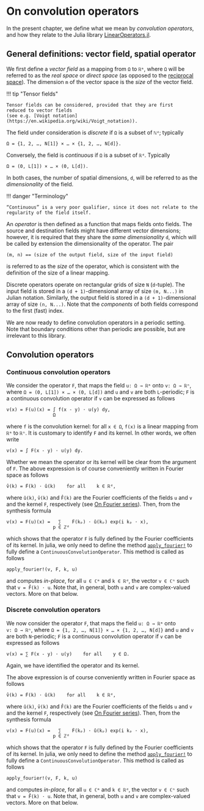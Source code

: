 # On convolution operators

In the present chapter, we define what we mean by *convolution operators*, and
how they relate to the Julia library
[LinearOperators.jl](https://github.com/JuliaSmoothOptimizers/LinearOperators.jl).

## General definitions: vector field, spatial operator

We first define a *vector field* as a mapping from `Ω` to `ℝᵐ`, where `Ω` will
be referred to as the *real space* or *direct space* (as opposed to the
[reciprocal space](https://en.wikipedia.org/wiki/Reciprocal_lattice)). The
dimension `m` of the vector space is the *size* of the vector field.

!!! tip "Tensor fields"

    Tensor fields can be considered, provided that they are first
	reduced to vector fields
	(see e.g. [Voigt notation](https://en.wikipedia.org/wiki/Voigt_notation)).

The field under consideration is *discrete* if `Ω` is a subset of `ℕᵈ`;
typically

    Ω = {1, 2, …, N[1]} × … × {1, 2, …, N[d]}.

Conversely, the field is *continuous* if `Ω` is a subset of `ℝᵈ`. Typically

    Ω = (0, L[1]) × … × (0, L[d]).

In both cases, the number of spatial dimensions, `d`, will be referred to as the
*dimensionality* of the field.

!!! danger "Terminology"

    “Continuous” is a very poor qualifier, since it does not relate to the
	regularity of the field itself.

An *operator* is then defined as a function that maps fields onto fields. The
source and destination fields might have different vector dimensions; however,
it is required that they share the *same dimensionality* `d`, which will be
called by extension the dimensionality of the operator. The pair

    (m, n) == (size of the output field, size of the input field)

is referred to as the *size* of the operator, which is consistent with the
definition of the size of a linear mapping.

Discrete operators operate on rectangular grids of size `N` (`d`-tuple). The
input field is stored in a `(d + 1)`-dimensional array of size `(m, N...)` in
Julian notation. Similarly, the output field is stored in a
`(d + 1)`-dimensional array of size `(n, N...)`. Note that the *components* of
both fields correspond to the first (fast) index.

We are now ready to define convolution operators in a periodic setting. Note
that boundary conditions other than periodic are possible, but are irrelevant to
this library.


## Convolution operators

### Continuous convolution operators

We consider the operator `F`, that maps the field `u: Ω → ℝᵐ` onto `v: Ω → ℝⁿ`,
where `Ω = (0, L[1]) × … × (0, L[d])` and `u` and `v` are both `L`-periodic; `F`
is a continuous convolution operator if `v` can be expressed as follows

    v(x) = F(u)(x) = ∫ f(x - y) ⋅ u(y) dy,
                     Ω

where `f` is the convolution kernel: for all `x ∈ Ω`, `f(x)` is a linear mapping
from `ℝᵐ` to `ℝⁿ`. It is customary to identify `F` and its kernel. In other
words, we often write

    v(x) = ∫ F(x - y) ⋅ u(y) dy.

Whether we mean the operator or its kernel will be clear from the argument of
`F`. The above expression is of course conveniently written in Fourier space as
follows

    v̂(k) = F̂(k) ⋅ û(k)    for all    k ∈ ℝᵈ,

where `û(k)`, `v̂(k)` and `F̂(k)` are the Fourier coefficients of the fields `u`
and `v` and the kernel `F`, respectively (see [On Fourier series](@ref)). Then,
from the synthesis formula

    v(x) = F(u)(x) =   ∑    F̂(kₚ) ⋅ û(kₚ) exp(i kₚ ⋅ x),
	                 p ∈ ℤᵈ

which shows that the operator `F` is fully defined by the Fourier coefficients
of its kernel. In julia, we only need to define the method
[`apply_fourier!`](@ref) to fully define a `ContinuousConvolutionOperator`. This
method is called as follows

    apply_fourier!(v, F, k, u)

and computes *in-place*, for all `u ∈ ℂᵐ` and `k ∈ ℝᵈ`, the vector `v ∈ ℂⁿ` such
that `v = F̂(k) ⋅ u`. Note that, in general, both `u` and `v` are complex-valued
vectors. More on that below.


### Discrete convolution operators

We now consider the operator `F`, that maps the field `u: Ω → ℝᵐ` onto
`v: Ω → ℝⁿ`, where `Ω = {1, 2, …, N[1]} × … × {1, 2, …, N[d]}` and `u` and `v`
are both `N`-periodic; `F` is a continuous convolution operator if `v` can be
expressed as follows

    v(x) = ∑ F(x - y) ⋅ u(y)    for all    y ∈ Ω.

Again, we have identified the operator and its kernel.



The above expression is
of course conveniently written in Fourier space as follows

    v̂(k) = F̂(k) ⋅ û(k)    for all    k ∈ ℝᵈ,

where `û(k)`, `v̂(k)` and `F̂(k)` are the Fourier coefficients of the fields `u`
and `v` and the kernel `F`, respectively (see [On Fourier series](@ref)). Then,
from the synthesis formula

    v(x) = F(u)(x) =   ∑    F̂(kₚ) ⋅ û(kₚ) exp(i kₚ ⋅ x),
	                 p ∈ ℤᵈ

which shows that the operator `F` is fully defined by the Fourier coefficients
of its kernel. In julia, we only need to define the method
[`apply_fourier!`](@ref) to fully define a `ContinuousConvolutionOperator`. This
method is called as follows

    apply_fourier!(v, F, k, u)

and computes *in-place*, for all `u ∈ ℂᵐ` and `k ∈ ℝᵈ`, the vector `v ∈ ℂⁿ` such
that `v = F̂(k) ⋅ u`. Note that, in general, both `u` and `v` are complex-valued
vectors. More on that below.

